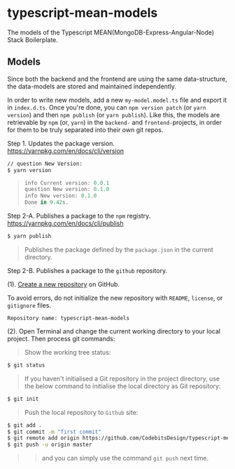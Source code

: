    
# typescript-mean-models

The models of the Typescript MEAN(MongoDB-Express-Angular-Node) Stack Boilerplate.

## Models

Since both the backend and the frontend are using the same data-structure, the data-models are stored and maintained independently.

In order to write new models, add a new `my-model.model.ts` file and export it in `index.d.ts`. Once you're done, you can `npm version patch` (or `yarn version`) and then `npm publish` (or `yarn publish`). Like this, the models are retrievable by `npm` (or, `yarn`) in the `backend-` and `frontend-`projects, in order for them to be truly separated into their own git repos.


Step 1. Updates the package version.
  <https://yarnpkg.com/en/docs/cli/version>
```bash
// question New Version:
$ yarn version
```
> ```js
> info Current version: 0.0.1
> question New version: 0.1.0
> info New version: 0.1.0
> Done in 9.42s.
> ```

Step 2-A. Publishes a package to the `npm` registry.
  <https://yarnpkg.com/en/docs/cli/publish>
```bash
$ yarn publish
```
> Publishes the package defined by the `package.json` in the current directory.


Step 2-B. Publishes a package to the `github` repository.

(1). [Create a new repository](https://help.github.com/articles/creating-a-new-repository/) on GitHub.

 To avoid errors, do not initialize the new repository with `README`, `license`, or `gitignore` files. 
```
Repository name: typescript-mean-models
```

(2). Open Terminal and change the current working directory to your local project. 
Then process git commands:

> Show the working tree status:

```bash
$ git status
```

> If you haven't initialised a Git repository in the project directory, 
> use the below command to initialise the local directory as Git repository:

```bash
$ git init 
```

> Push the local repository to `Github` site:

```bash
$ git add .
$ git commit -m "first commit"
$ git remote add origin https://github.com/CodebitsDesign/typescript-mean-models.git
$ git push -u origin master
```
> > and you can simply use the command `git push` next time.

